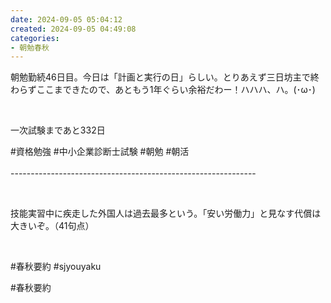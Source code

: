 ```yaml
---
date: 2024-09-05 05:04:12
created: 2024-09-05 04:49:08
categories:
- 朝勉春秋
---
```


朝勉勤続46日目。今日は「計画と実行の日」らしい。とりあえず三日坊主で終わらずここまできたので、あともう1年ぐらい余裕だわー！ハハハ、ハ。(･ω･)

<br>

一次試験まであと332日

#資格勉強 #中小企業診断士試験 #朝勉 #朝活  
\
\-------------------------------------------------------------

<br>

技能実習中に疾走した外国人は過去最多という。「安い労働力」と見なす代償は大きいぞ。（41句点）

<br>

#春秋要約 #sjyouyaku

#春秋要約
